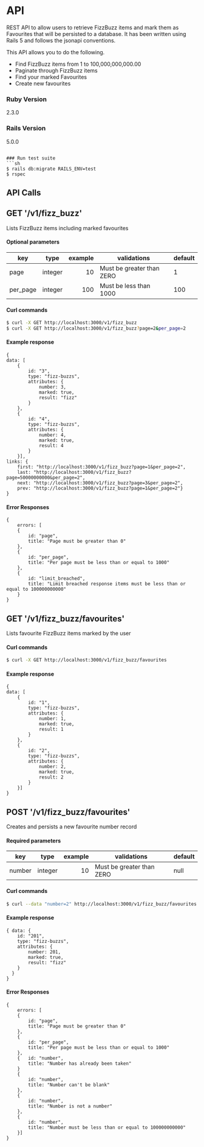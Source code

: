 # API
REST API to allow users to retrieve FizzBuzz items and mark them as Favourites that will be persisted to a database. It has been written using Rails 5 and follows the jsonapi conventions.

This API allows you to do the following.
- Find FizzBuzz items from 1 to 100,000,000,000.00
- Paginate through FizzBuzz items
- Find your marked Favourites
- Create new favourites
### Ruby Version
2.3.0

### Rails Version
5.0.0

```

### Run test suite
```sh
$ rails db:migrate RAILS_ENV=test
$ rspec
```

## API Calls

## GET '/v1/fizz_buzz'
Lists FizzBuzz items including marked favourites
#### Optional parameters
| key      | type    | example | validations                | default |
|----------|---------|--------:|----------------------------|---------|
| page     | integer | 10      | Must be greater than ZERO  | 1       |
| per_page | integer | 100     | Must be less than 1000     | 100     |
#### Curl commands
```sh
$ curl -X GET http://localhost:3000/v1/fizz_buzz
$ curl -X GET http://localhost:3000/v1/fizz_buzz?page=2&per_page=2
```
#### Example response
~~~
{
data: [
    {
        id: "3",
        type: "fizz-buzzs",
        attributes: {
            number: 3,
            marked: true,
            result: "fizz"
        }
    },
    {
        id: "4",
        type: "fizz-buzzs",
        attributes: {
            number: 4,
            marked: true,
            result: 4
        }
    }],
links: {
    first: "http://localhost:3000/v1/fizz_buzz?page=1&per_page=2",
    last: "http://localhost:3000/v1/fizz_buzz?page=50000000000&per_page=2",
    next: "http://localhost:3000/v1/fizz_buzz?page=3&per_page=2",
    prev: "http://localhost:3000/v1/fizz_buzz?page=1&per_page=2"}
}
~~~
#### Error Responses
~~~
{
    errors: [
    {
        id: "page",
        title: "Page must be greater than 0"
    },
    {
        id: "per_page",
        title: "Per page must be less than or equal to 1000"
    },
    {
        id: "limit_breached",
        title: "Limit breached response items must be less than or equal to 100000000000"
    }
}
~~~


## GET '/v1/fizz_buzz/favourites'
Lists favourite FizzBuzz items marked by the user

#### Curl commands
```sh
$ curl -X GET http://localhost:3000/v1/fizz_buzz/favourites
```
#### Example response
~~~
{
data: [
    {
        id: "1",
        type: "fizz-buzzs",
        attributes: {
            number: 1,
            marked: true,
            result: 1
        }
    },
    {
        id: "2",
        type: "fizz-buzzs",
        attributes: {
            number: 2,
            marked: true,
            result: 2
        }
    }]
}
~~~

## POST '/v1/fizz_buzz/favourites'
Creates and persists a new favourite number record
#### Required parameters
| key      | type    | example | validations                | default |
|----------|---------|--------:|----------------------------|---------|
| number   | integer | 10      | Must be greater than ZERO  | null    |
#### Curl commands
```sh
$ curl --data "number=2" http://localhost:3000/v1/fizz_buzz/favourites
```
#### Example response
~~~
{ data: {
    id: "201",
    type: "fizz-buzzs",
    attributes: {
        number: 201,
        marked: true,
        result: "fizz"
    }
  }
}
~~~
#### Error Responses
~~~
{
    errors: [
    {
        id: "page",
        title: "Page must be greater than 0"
    },
    {
        id: "per_page",
        title: "Per page must be less than or equal to 1000"
    },
    {   id: "number",
        title: "Number has already been taken"
    }
    {
        id: "number",
        title: "Number can't be blank"
    },
    {
        id: "number",
        title: "Number is not a number"
    },
    {
        id: "number",
        title: "Number must be less than or equal to 100000000000"
    }]
}
~~~